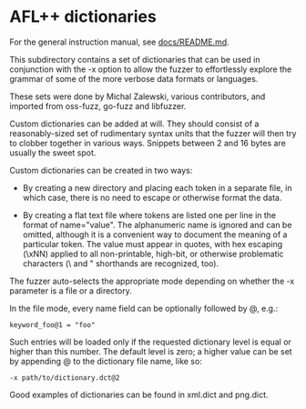 # AFL++ dictionaries

For the general instruction manual, see [docs/README.md](../docs/README.md).

This subdirectory contains a set of dictionaries that can be used in conjunction
with the -x option to allow the fuzzer to effortlessly explore the grammar of
some of the more verbose data formats or languages.

These sets were done by Michal Zalewski, various contributors, and imported from
oss-fuzz, go-fuzz and libfuzzer.

Custom dictionaries can be added at will. They should consist of a
reasonably-sized set of rudimentary syntax units that the fuzzer will then try
to clobber together in various ways. Snippets between 2 and 16 bytes are usually
the sweet spot.

Custom dictionaries can be created in two ways:

  - By creating a new directory and placing each token in a separate file, in
    which case, there is no need to escape or otherwise format the data.

  - By creating a flat text file where tokens are listed one per line in the
    format of name="value". The alphanumeric name is ignored and can be omitted,
    although it is a convenient way to document the meaning of a particular
    token. The value must appear in quotes, with hex escaping (\xNN) applied to
    all non-printable, high-bit, or otherwise problematic characters (\\ and \"
    shorthands are recognized, too).

The fuzzer auto-selects the appropriate mode depending on whether the -x
parameter is a file or a directory.

In the file mode, every name field can be optionally followed by @<num>, e.g.:

  `keyword_foo@1 = "foo"`

Such entries will be loaded only if the requested dictionary level is equal or
higher than this number. The default level is zero; a higher value can be set by
appending @<num> to the dictionary file name, like so:

  `-x path/to/dictionary.dct@2`

Good examples of dictionaries can be found in xml.dict and png.dict.